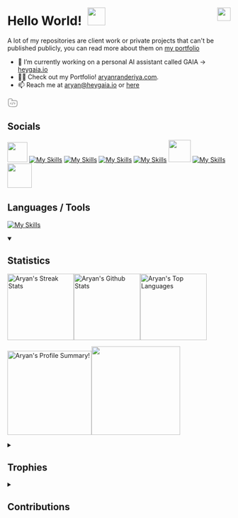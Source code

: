 <!-- [![](https://github.com/user-attachments/assets/052c567f-ba6b-4a1d-9e23-d635f76496b3)](https://aryanranderiya.com)


<br>
-->

# Hello World! &nbsp;<img src="https://github.com/aryanranderiya/aryanranderiya/assets/64796509/710e2c34-fb64-46db-8bbf-450c00dabe70" width=40px>  <img src="https://komarev.com/ghpvc/?username=aryanranderiya&color=00bbff&style=flat-square&abbreviated=true" align="right" height="30px">


<!-- 
<div>
  <img align="right" width="35%" src="https://owlbertsio-resized.s3.amazonaws.com/Popper.psd.full.png">
</div>

<!-- <p align="left"> I'm a Software Developer, Graphic Designer and tech enthusiast passionate about building cool projects!</p> -->

A lot of my repositories are client work or private projects that can't be published publicly, you can read more about them on [my portfolio](https://aryanranderiya.com/SoftwareProjects)

- 🔭 I’m currently working on a personal AI assistant called GAIA → [heygaia.io](https://heygaia.io)
- 👨‍💻 Check out my Portfolio! [aryanranderiya.com](https://aryanranderiya.com/SoftwareProjects).
- 📫 Reach me at aryan@heygaia.io or [here](https://aryanranderiya.com/Contact)
<!-- - ⚡ Fun fact : I have a Spotify [playlist](https://open.spotify.com/playlist/1kDa0wKgm0baT3550xsURH) with over 1700 songs -->


<svg xmlns="http://www.w3.org/2000/svg" viewBox="0 0 24 24" width="24" height="24" color="#9b9b9b" fill="none">
    <path d="M9 7H16.75C18.8567 7 19.91 7 20.6667 7.50559C20.9943 7.72447 21.2755 8.00572 21.4944 8.33329C22 9.08996 22 10.1433 22 12.25C22 15.7612 22 17.5167 21.1573 18.7779C20.7926 19.3238 20.3238 19.7926 19.7779 20.1573C18.5167 21 16.7612 21 13.25 21H12C7.28595 21 4.92893 21 3.46447 19.5355C2 18.0711 2 15.714 2 11V7.94427C2 6.1278 2 5.21956 2.38032 4.53806C2.65142 4.05227 3.05227 3.65142 3.53806 3.38032C4.21956 3 5.1278 3 6.94427 3C8.10802 3 8.6899 3 9.19926 3.19101C10.3622 3.62712 10.8418 4.68358 11.3666 5.73313L12 7" stroke="currentColor" stroke-width="1.5" stroke-linecap="round" />
    <path d="M15.5 12L16.4199 12.7929C16.8066 13.1262 17 13.2929 17 13.5C17 13.7071 16.8066 13.8738 16.4199 14.2071L15.5 15" stroke="currentColor" stroke-width="1.5" stroke-linecap="round" stroke-linejoin="round" />
    <path d="M8.5 12L7.58009 12.7929C7.19337 13.1262 7 13.2929 7 13.5C7 13.7071 7.19336 13.8738 7.58009 14.2071L8.5 15" stroke="currentColor" stroke-width="1.5" stroke-linecap="round" stroke-linejoin="round" />
    <path d="M13 11L11 16" stroke="currentColor" stroke-width="1.5" stroke-linecap="round" stroke-linejoin="round" />
</svg>

<!-- ### My Portfolio 👉 [aryanranderiya.com](https://aryanranderiya.com) -->

<!--
## <img height="25px" src="https://github.com/user-attachments/assets/8239fae7-d395-44bf-98bb-410d9532df56" /> Projects
<details>
<summary>
Websites
</summary>

 <!--
- [Rezrek -  a content first e-commerce platform](https://www.linkedin.com/posts/aryanranderiya_thrilled-to-showcase-my-work-at-rezrek-activity-7218101019698724864-JyBp)
- [Portfolio Website](https://aryanranderiya.com)
- [GAIA - General Purpose AI Assistant](https://gaia.aryanranderiya.com)
- [YouTube Shorts Automator](https://aryanranderiya.com/Project?id=7_project_YouTube_Shorts%20Automator_1712176765756)
- [University Research Portal](https://aryanranderiya.com/Project?id=8_project_University_Research%20Portal_1716203436758)
- [URL Shortener](https://links.aryanranderiya.com)
- [Basic Appointment Management System (Club Assignment) ](https://encode-aryan.vercel.app/)
- [Tic-tac-toe](https://github.com/aryanranderiya/TicTacToe)
- [SmartStudentProjects](https://aryanranderiya.com/Project?id=10_project_Smart_Student%20Projects_1720460391097)
 </details>
 
 <details>
<summary>
Mobile Apps
</summary>

- [TicketBus](https://aryanranderiya.com/Project?id=5_project_TicketBus_1712174799259)
- [Wi-Fi Attendance](https://aryanranderiya.com/Project?id=1_project_Wi-Fi_Attendance_1712172995880)
 </details>
 </details>
 
 <details>
<summary>
Python Scripts / Apps
</summary>
  
- [GAIA (Backend)](https://gaia.aryanranderiya.com)
- [YouTube Shorts Automator](https://aryanranderiya.com/Project?id=7_project_YouTube_Shorts%20Automator_1712176765756)
- [Google Contacts Email Scraper](https://aryanranderiya.com/Project?id=3_project_Google_Contacts%20Email%20Scraper_1712174126624)
- [SpotifyTools](https://aryanranderiya.com/Project?id=2_project_Spotify_Tools_1712173676155)
- [Simple YouTube Download](https://github.com/aryanranderiya/SimpleYouTubeDownloader)
 </details>

<br>
-->

<!-- ## <img height="25px" src="https://github.com/user-attachments/assets/5d61e046-1ffc-4c58-916f-d2652b4388d3" /> -->

## Socials

<p>

<a href="https://aryanranderiya.com"><img  height="45px" width="45px" src="https://github.com/aryanranderiya/aryanranderiya/assets/64796509/c7399a2e-ed5a-4cf0-bc2b-04d4665e981e" /></a>
[![My Skills](https://skillicons.dev/icons?i=linkedin&theme=dark)](https://linkedin.com/in/aryanranderiya)
[![My Skills](https://skillicons.dev/icons?i=twitter&theme=dark)](https://twitter.com/aryanranderiya)
[![My Skills](https://skillicons.dev/icons?i=discord&theme=dark)](https://discord.com/users/521279231284609032)
[![My Skills](https://skillicons.dev/icons?i=stackoverflow&theme=dark)](https://stackoverflow.com/users/21615084/aryan)
<a href="https://behance.net/aryanranderiya"><img  height="50px" width="50px" src="https://github.com/user-attachments/assets/e555219a-6fba-4ecc-9d59-dcff7b44f770" /></a>
[![My Skills](https://skillicons.dev/icons?i=instagram&theme=dark)](https://instagram.com/aryanranderiya)
<a href="https://monkeytype.com/profile/aryanranderiya"><img height="55px" src="https://github.com/user-attachments/assets/2ad8f48b-7d28-44d2-abc6-2814248883fb" /></a>&ensp;
<br>
<!-- <a href="https://discord.com/users/521279231284609032"> <img src="https://lanyard.cnrad.dev/api/521279231284609032" width=35% > </a> -->

</p>

## Languages / Tools
<!-- <img height="25px" src="https://github.com/user-attachments/assets/ac26f7eb-e133-4343-8afb-cb0cd2fda676" /> -->

[![My Skills](https://skillicons.dev/icons?i=python,java,ts,js,tailwind,react,nextjs,astro,nodejs,express,deno,flask,fastapi,androidstudio,mysql,mongodb,postgres,redis,sqlite,supabase,firebase,docker,gcp,aws,git,php,c&theme=dark)](https://skillicons.dev)
 
<details open>
<summary>
<h2>
<!--   <img height="25px" src="https://github.com/user-attachments/assets/78315be5-b451-49f6-b188-ce8c7d0576d9" />  -->
  Statistics </h2>
</summary>

<a href="https://github.com/DenverCoder1/github-readme-streak-stats"><img alt="Aryan's Streak Stats" src="https://github-readme-streak-stats-eight.vercel.app/?user=aryanranderiya&theme=highcontrast&date_format=j%20M%5B%20Y%5D&card_width=470&background=transparent" height="150px"/></a><img alt="Aryan's Github Stats" src="https://github-readme-stats-main-puce.vercel.app/api?username=aryanranderiya&show_icons=true&theme=dark&bg_color=00000000" height="150px"/><img alt="Aryan's Top Languages" src="https://github-readme-stats-main-puce.vercel.app/api/top-langs/?username=aryanranderiya&layout=compact&theme=dark&exclude_repo=github-readme-stats&bg_color=00000000&size_weight=0.5&count_weight=0.5&langs_count=6" height="150px"/></a>
  
<img alt="Aryan's Profile Summary!" src="https://github-profile-summary-cards.vercel.app/api/cards/profile-details?username=aryanranderiya&theme=transparent" height="190px"/><img src="https://github-profile-summary-cards.vercel.app/api/cards/productive-time?username=aryanranderiya&theme=transparent&utcOffset=5.3" height="200px">

  
 </details>

<details>
<summary>
<h2> 
<!--   <img height="25px" src="https://github.com/user-attachments/assets/8c965d23-5da2-4929-a71f-50c03d688cb4" /> -->
  Trophies </h2>
</summary>
<img alt="Aryan's Trophies" src="https://github-profile-trophy.vercel.app/?username=aryanranderiya&theme=darkhub&column=9&no-frame=true&no-bg=true" />
</details>

<details>
<summary>
    
<h2>
<!--   <img height="25px" src="https://github.com/user-attachments/assets/772260f4-103d-42b0-b697-e5258d7d36e6" /> -->
  Contributions </h2>
</summary>
  
![](https://github-readme-activity-graph.vercel.app/graph?username=aryanranderiya&bg_color=transparent&line=00BBFF&point=fff&area=true&area_color=00bbff&title_color=fff&color=00bbff)
<!-- <a href="https://green-wall.leoku.dev/api/og/share/aryanranderiya"><img src="https://green-wall.leoku.dev/api/og/share/aryanranderiya"/></a> -->

<!--
![](https://green-wall.leoku.dev/api/og/share/aryanranderiya?year=2025&theme=Midnight) 

</details>

### <a href="https://www.buymeacoffee.com/aryanranderiya" target="_blank"><img src="https://cdn.buymeacoffee.com/buttons/v2/default-yellow.png" alt="Buy Me A Coffee" style="height: 40px" ></a>

-->
